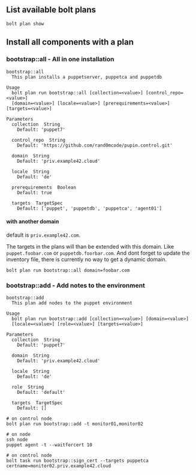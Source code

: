 ## List available bolt plans

```
bolt plan show
```

## Install all components with a plan

### bootstrap::all - All in one installation

```
bootstrap::all
  This plan installs a puppetserver, puppetca and puppetdb

Usage
  bolt plan run bootstrap::all [collection=<value>] [control_repo=<value>]
  [domain=<value>] [locale=<value>] [prerequirements=<value>] [targets=<value>]

Parameters
  collection  String
    Default: 'puppet7'

  control_repo  String
    Default: 'https://github.com/rand0mcode/pupin.control.git'

  domain  String
    Default: 'priv.example42.cloud'

  locale  String
    Default: 'de'

  prerequirements  Boolean
    Default: true

  targets  TargetSpec
    Default: ['puppet', 'puppetdb', 'puppetca', 'agent01']
```

#### with another domain

default is `priv.example42.com`.

The targets in the plans will than be extended with this domain. Like `puppet.foobar.com` or `puppetdb.foorbar.com`. And dont forget to update the inventory file,
there is currently no way to get a dynamic domain.

```
bolt plan run bootstrap::all domain=foobar.com
```

### bootstrap::add - Add notes to the environment

```
bootstrap::add
  This plan add nodes to the puppet environment

Usage
  bolt plan run bootstrap::add [collection=<value>] [domain=<value>]
  [locale=<value>] [role=<value>] [targets=<value>]

Parameters
  collection  String
    Default: 'puppet7'

  domain  String
    Default: 'priv.example42.cloud'

  locale  String
    Default: 'de'

  role  String
    Default: 'default'

  targets  TargetSpec
    Default: []
```

```
# on control node
bolt plan run bootstrap::add -t monitor01,monitor02

# on node
ssh node
puppet agent -t --waitforcert 10

# on control node
bolt task run bootstrap::sign_cert --targets puppetca certname=monitor02.priv.example42.cloud
```
